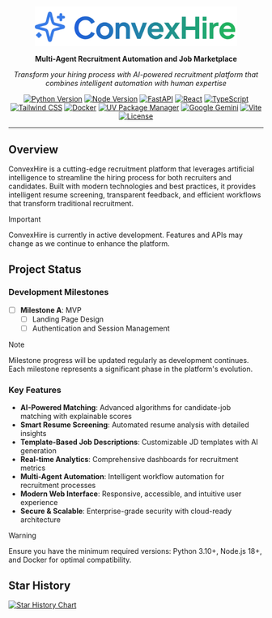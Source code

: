 <div align="center">
  <img src="docs/ConvexHire_transparent.png" alt="ConvexHire Logo" width="400"/>
  
  **Multi-Agent Recruitment Automation and Job Marketplace**
  
  *Transform your hiring process with AI-powered recruitment platform that combines intelligent automation with human expertise*

  [![Python Version](https://img.shields.io/badge/python-3.10+-blue.svg)](https://www.python.org/downloads/)
  [![Node Version](https://img.shields.io/badge/node-18+-green.svg)](https://nodejs.org/)
  [![FastAPI](https://img.shields.io/badge/FastAPI-0.116+-009688.svg?logo=fastapi)](https://fastapi.tiangolo.com/)
  [![React](https://img.shields.io/badge/React-18.3+-61DAFB.svg?logo=react)](https://reactjs.org/)
  [![TypeScript](https://img.shields.io/badge/TypeScript-5.8+-3178C6.svg?logo=typescript)](https://www.typescriptlang.org/)
  [![Tailwind CSS](https://img.shields.io/badge/Tailwind_CSS-3.4+-38B2AC.svg?logo=tailwind-css)](https://tailwindcss.com/)
  [![Docker](https://img.shields.io/badge/Docker-Ready-2496ED.svg?logo=docker)](https://www.docker.com/)
  [![UV Package Manager](https://img.shields.io/badge/UV-Package_Manager-FF6B35.svg)](https://github.com/astral-sh/uv)
  [![Google Gemini](https://img.shields.io/badge/Google_Gemini-1.36+-4285F4.svg?logo=google)](https://ai.google.dev/)
  [![Vite](https://img.shields.io/badge/Vite-5.4+-646CFF.svg?logo=vite)](https://vitejs.dev/)
  [![License](https://img.shields.io/badge/License-MIT-yellow.svg)](LICENSE)
  
</div>

---

## Overview

ConvexHire is a cutting-edge recruitment platform that leverages artificial intelligence to streamline the hiring process for both recruiters and candidates. Built with modern technologies and best practices, it provides intelligent resume screening, transparent feedback, and efficient workflows that transform traditional recruitment.

> [!IMPORTANT]  
> ConvexHire is currently in active development. Features and APIs may change as we continue to enhance the platform.

## Project Status

### Development Milestones

- [ ] **Milestone A**: MVP
  - [ ] Landing Page Design
  - [ ] Authentication and Session Management

> [!NOTE]  
> Milestone progress will be updated regularly as development continues. Each milestone represents a significant phase in the platform's evolution.

### Key Features

- **AI-Powered Matching**: Advanced algorithms for candidate-job matching with explainable scores
- **Smart Resume Screening**: Automated resume analysis with detailed insights
- **Template-Based Job Descriptions**: Customizable JD templates with AI generation
- **Real-time Analytics**: Comprehensive dashboards for recruitment metrics
- **Multi-Agent Automation**: Intelligent workflow automation for recruitment processes
- **Modern Web Interface**: Responsive, accessible, and intuitive user experience
- **Secure & Scalable**: Enterprise-grade security with cloud-ready architecture

> [!WARNING]  
> Ensure you have the minimum required versions: Python 3.10+, Node.js 18+, and Docker for optimal compatibility.

## Star History

<a href="https://www.star-history.com/#devrahulbanjara/ConvexHire&Date">
 <picture>
   <source media="(prefers-color-scheme: dark)" srcset="https://api.star-history.com/svg?repos=devrahulbanjara/ConvexHire&type=Date&theme=dark" />
   <source media="(prefers-color-scheme: light)" srcset="https://api.star-history.com/svg?repos=devrahulbanjara/ConvexHire&type=Date" />
   <img alt="Star History Chart" src="https://api.star-history.com/svg?repos=devrahulbanjara/ConvexHire&type=Date" />
 </picture>
</a>
